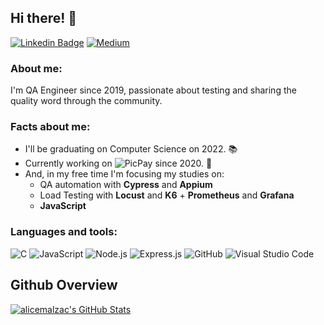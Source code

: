 ## Hi there! 🥰
[![Linkedin Badge](https://img.shields.io/badge/-alicemalzac-blue?style=flat&logo=Linkedin&logoColor=white&link=https://www.linkedin.com/in/alicemalzac/)](https://www.linkedin.com/in/alicemalzac/)
[![Medium](https://img.shields.io/badge/Medium-12100E?style=flat&logo=medium&logoColor=white)](https://medium.com/@alicemalzac)

### About me:

  I'm QA Engineer since 2019, passionate about testing and sharing the quality word through the community.
 
### Facts about me: 
  
- I'll be graduating on Computer Science on 2022.  :books:
- Currently working on ![PicPay](https://img.shields.io/badge/picpay-21C25E?style=flat&logo=picpay&logoColor=white) since 2020. 💼
- And, in my free time I'm focusing my studies on: 
     - QA automation with **Cypress** and **Appium**
     - Load Testing with **Locust** and **K6** + **Prometheus** and **Grafana**
     - **JavaScript** 

### Languages and tools:
![C](https://img.shields.io/badge/-A8B9CC?style=flat&logo=c&logoColor=white)
![JavaScript](https://img.shields.io/badge/-JavaScript-black?style=flat&logo=javascript) 
![Node.js](https://img.shields.io/badge/-Node.js-333333?style=flat&logo=node.js)
![Express.js](https://img.shields.io/badge/Express.js-404D59?style=flat)
![GitHub](https://img.shields.io/badge/-GitHub-181717?style=flat&logo=github)
![Visual Studio Code](https://img.shields.io/badge/-VSCode-007ACC?style=flat-square&logo=visual-studio-code&logoColor=white)


## Github Overview
<a href="https://github.com/alicemalzac">
  <img src="https://github-readme-stats.vercel.app/api?username=alicemalzac&show_icons=true&theme=radical" alt="alicemalzac's GitHub Stats" />
</a>
